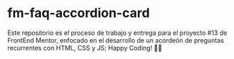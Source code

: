 # fm-faq-accordion-card
Este repositorio es el proceso de trabajo y entrega para el proyecto #13 de FrontEnd Mentor, enfocado en el desarrollo de un acordeón de preguntas recurrentes con HTML, CSS y JS; Happy Coding! 👾🖖
